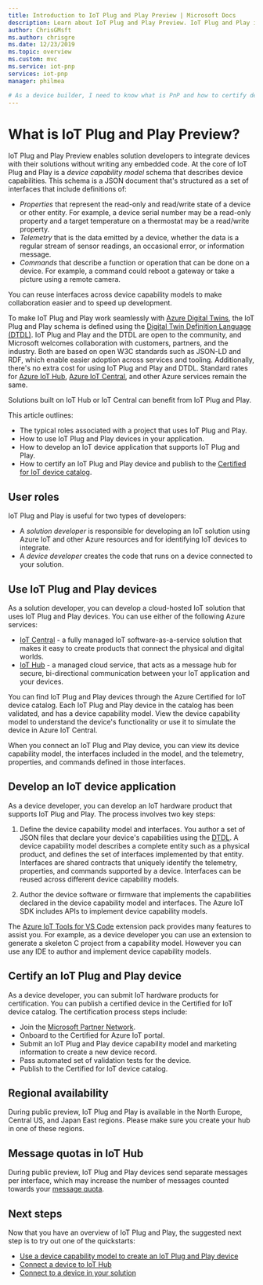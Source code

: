```yaml
---
title: Introduction to IoT Plug and Play Preview | Microsoft Docs
description: Learn about IoT Plug and Play Preview. IoT Plug and Play is based on an open modeling language that enables IoT devices to declare their capabilities. IoT devices present that declaration, called a device capability model, when they connect to cloud solutions such as Azure IoT Central or partner applications. The cloud solution can then automatically understand the device and start interacting with it — all without writing any code.
author: ChrisGMsft
ms.author: chrisgre
ms.date: 12/23/2019
ms.topic: overview
ms.custom: mvc
ms.service: iot-pnp
services: iot-pnp
manager: philmea

# As a device builder, I need to know what is PnP and how to certify devices, so I can understand how they can help me build and market my IoT devices.
---
```


# What is IoT Plug and Play Preview?

IoT Plug and Play Preview enables solution developers to integrate devices with their solutions without writing any embedded code. At the core of IoT Plug and Play is a _device capability model_ schema that describes device capabilities. This schema is a JSON document that's structured as a set of interfaces that include definitions of:

- _Properties_ that represent the read-only and read/write state of a device or other entity. For example, a device serial number may be a read-only property and a target temperature on a thermostat may be a read/write property.
- _Telemetry_ that is the data emitted by a device, whether the data is a regular stream of sensor readings, an occasional error, or information message.
- _Commands_ that describe a function or operation that can be done on a device. For example, a command could reboot a gateway or take a picture using a remote camera.

You can reuse interfaces across device capability models to make collaboration easier and to speed up development.

To make IoT Plug and Play work seamlessly with [Azure Digital Twins](../digital-twins/about-digital-twins.md), the IoT Plug and Play schema is defined using the [Digital Twin Definition Language (DTDL)](https://github.com/Azure/IoTPlugandPlay/tree/master/DTDL). IoT Plug and Play and the DTDL are open to the community, and Microsoft welcomes collaboration with customers, partners, and the industry. Both are based on open W3C standards such as JSON-LD and RDF, which enable easier adoption across services and tooling. Additionally, there's no extra cost for using IoT Plug and Play and DTDL. Standard rates for [Azure IoT Hub](../iot-hub/about-iot-hub.md), [Azure IoT Central](../iot-central/core/overview-iot-central.md), and other Azure services remain the same.

Solutions built on IoT Hub or IoT Central can benefit from IoT Plug and Play.

This article outlines:

- The typical roles associated with a project that uses IoT Plug and Play.
- How to use IoT Plug and Play devices in your application.
- How to develop an IoT device application that supports IoT Plug and Play.
- How to certify an IoT Plug and Play device and publish to the [Certified for IoT device catalog](https://catalog.azureiotsolutions.com/).

## User roles

IoT Plug and Play is useful for two types of developers:

- A _solution developer_ is responsible for developing an IoT solution using Azure IoT and other Azure resources and for identifying IoT devices to integrate.
- A _device developer_ creates the code that runs on a device connected to your solution.

## Use IoT Plug and Play devices

As a solution developer, you can develop a cloud-hosted IoT solution that uses IoT Plug and Play devices. You can use either of the following Azure services:

- [IoT Central](../iot-central/core/overview-iot-central.md) - a fully managed IoT software-as-a-service solution that makes it easy to create products that connect the physical and digital worlds.
- [IoT Hub](../iot-hub/about-iot-hub.md) - a managed cloud service, that acts as a message hub for secure, bi-directional communication between your IoT application and your devices.

You can find IoT Plug and Play devices through the Azure Certified for IoT device catalog. Each IoT Plug and Play device in the catalog has been validated, and has a device capability model. View the device capability model to understand the device's functionality or use it to simulate the device in Azure IoT Central.

When you connect an IoT Plug and Play device, you can view its device capability model, the interfaces included in the model, and the telemetry, properties, and commands defined in those interfaces.

## Develop an IoT device application

As a device developer, you can develop an IoT hardware product that supports IoT Plug and Play. The process involves two key steps:

1. Define the device capability model and interfaces. You author a set of JSON files that declare your device's capabilities using the [DTDL](https://github.com/Azure/IoTPlugandPlay/tree/master/DTDL). A device capability model describes a complete entity such as a physical product, and defines the set of interfaces implemented by that entity. Interfaces are shared contracts that uniquely identify the telemetry, properties, and commands supported by a device. Interfaces can be reused across different device capability models.

1. Author the device software or firmware that implements the capabilities declared in the device capability model and interfaces. The Azure IoT SDK includes APIs to implement device capability models.

The [Azure IoT Tools for VS Code](https://marketplace.visualstudio.com/items?itemName=vsciot-vscode.azure-iot-tools) extension pack provides many features to assist you. For example, as a device developer you can use an extension to generate a skeleton C project from a capability model. However you can use any IDE to author and implement device capability models.

## Certify an IoT Plug and Play device

As a device developer, you can submit IoT hardware products for certification. You can publish a certified device in the Certified for IoT device catalog. The certification process steps include:

- Join the [Microsoft Partner Network](https://partner.microsoft.com).
- Onboard to the Certified for Azure IoT portal.
- Submit an IoT Plug and Play device capability model and marketing information to create a new device record.
- Pass automated set of validation tests for the device.
- Publish to the Certified for IoT device catalog.

## Regional availability

During public preview, IoT Plug and Play is available in the North Europe, Central US, and Japan East regions. Please make sure you create your hub in one of these regions.

## Message quotas in IoT Hub
During public preview, IoT Plug and Play devices send separate messages per interface, which may increase the number of messages counted towards your [message quota](../iot-hub/iot-hub-devguide-quotas-throttling.md).

## Next steps

Now that you have an overview of IoT Plug and Play, the suggested next step is to try out one of the quickstarts:

- [Use a device capability model to create an IoT Plug and Play device](./quickstart-create-pnp-device-windows.md)
- [Connect a device to IoT Hub](./quickstart-connect-pnp-device-c-windows.md)
- [Connect to a device in your solution](./quickstart-connect-pnp-device-solution-node.md)
